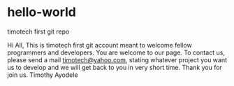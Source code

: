 # hello-world
timotech first git repo

Hi All,
This is timotech first git account meant to welcome fellow programmers and developers.
You are welcome to our page.
To contact us, please send a mail timotech@yahoo.com, stating whatever project you want us to develop and we will get back to you in very short time.
Thank you for join us.
Timothy Ayodele
